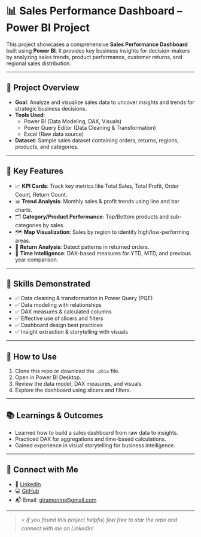 








# 📊 Sales Performance Dashboard – Power BI Project

This project showcases a comprehensive **Sales Performance Dashboard** built using **Power BI**. It provides key business insights for decision-makers by analyzing sales trends, product performance, customer returns, and regional sales distribution.

---

## 🚀 Project Overview

- **Goal**: Analyze and visualize sales data to uncover insights and trends for strategic business decisions.
- **Tools Used**: 
  - Power BI (Data Modeling, DAX, Visuals)
  - Power Query Editor (Data Cleaning & Transformation)
  - Excel (Raw data source)
- **Dataset**: Sample sales dataset containing orders, returns, regions, products, and categories.

---

## 📌 Key Features

- 📈 **KPI Cards**: Track key metrics like Total Sales, Total Profit, Order Count, Return Count.
- 📊 **Trend Analysis**: Monthly sales & profit trends using line and bar charts.
- 🗂️ **Category/Product Performance**: Top/Bottom products and sub-categories by sales.
- 🗺️ **Map Visualization**: Sales by region to identify high/low-performing areas.
- 🔁 **Return Analysis**: Detect patterns in returned orders.
- 📅 **Time Intelligence**: DAX-based measures for YTD, MTD, and previous year comparison.

---

## 🧠 Skills Demonstrated

- ✅ Data cleaning & transformation in Power Query (PQE)
- ✅ Data modeling with relationships
- ✅ DAX measures & calculated columns
- ✅ Effective use of slicers and filters
- ✅ Dashboard design best practices
- ✅ Insight extraction & storytelling with visuals

---

## 📝 How to Use

1. Clone this repo or download the `.pbix` file.
2. Open in Power BI Desktop.
3. Review the data model, DAX measures, and visuals.
4. Explore the dashboard using slicers and filters.

---

## 📚 Learnings & Outcomes

- Learned how to build a sales dashboard from raw data to insights.
- Practiced DAX for aggregations and time-based calculations.
- Gained experience in visual storytelling for business intelligence.

---

## 🔗 Connect with Me

- 💼 [LinkedIn](https://www.linkedin.com/in/giramoni-rajeev-prakash-29072ba6?lipi=urn%3Ali%3Apage%3Ad_flagship3_profile_view_base_contact_details%3BZnoA9%2BXsR3Kpu9C9vHDp8g%3D%3D)
- 💻 [GitHub](https://github.com/Grajeevgithub)
- 📬 Email: giramonirp@gmail.com

---

> ⭐ _If you found this project helpful, feel free to star the repo and connect with me on LinkedIn!_
